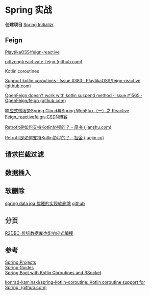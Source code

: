 # Spring 实战

**创建项目** [Spring Initializr](https://start.spring.io/) 

## Feign 

[PlaytikaOSS/feign-reactive](https://github.com/PlaytikaOSS/feign-reactive)

[pittzeng/reactivate-feign (github.com)](https://github.com/pittzeng/reactivate-feign)

Kotlin coroutines 

[Support kotlin coroutines · Issue #383 · PlaytikaOSS/feign-reactive (github.com)](https://github.com/PlaytikaOSS/feign-reactive/issues/383)

[OpenFeign doesn't work with kotlin suspend method · Issue #1565 · OpenFeign/feign (github.com)](https://github.com/OpenFeign/feign/issues/1565)

[响应式微服务Spring Cloud与Spring WebFlux（一）之 Reactive Feign_reactivefeign-CSDN博客](https://blog.csdn.net/LCBUSHIHAHA/article/details/113817966)

[Retrofit是如何支持Kotlin协程的？ - 简书 (jianshu.com)](https://www.jianshu.com/p/00e313e0bb93)

[Retrofit是如何支持Kotlin协程的？ - 掘金 (juejin.cn)](https://juejin.cn/post/6868635364576362510)

## 请求拦截过滤

## 数据插入

## 软删除

[spring data jpa 优雅的实现软删除](https://www.codedemo.club/spring-data-jpa-soft-delete/) [github](https://github.com/codedemo-club/spring-data-jpa-soft-delete)

## 分页

[R2DBC-传统数据库也能响应式编程](https://zhuanlan.zhihu.com/p/366456122)

## 参考

[Spring Projects](https://spring.io/projects)  
[Spring Guides](https://spring.io/guides)  
[Spring Boot with Kotlin Coroutines and RSocket](https://spring.io/guides/tutorials/spring-webflux-kotlin-rsocket)  

[konrad-kaminski/spring-kotlin-coroutine: Kotlin coroutine support for Spring. (github.com)](https://github.com/konrad-kaminski/spring-kotlin-coroutine)